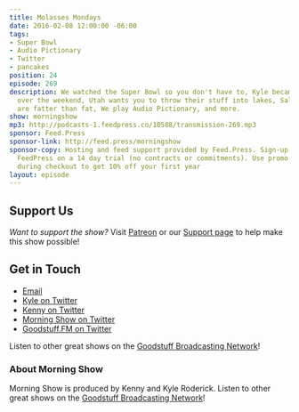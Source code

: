```yaml
---
title: Molasses Mondays
date: 2016-02-08 12:00:00 -06:00
tags:
- Super Bowl
- Audio Pictionary
- Twitter
- pancakes
position: 24
episode: 269
description: We watched the Super Bowl so you don't have to, Kyle became a pizza slicer
  over the weekend, Utah wants you to throw their stuff into lakes, Salads at McDonald's
  are fatter than fat, We play Audio Pictionary, and more.
show: morningshow
mp3: http://podcasts-1.feedpress.co/10588/transmission-269.mp3
sponsor: Feed.Press
sponsor-link: http://feed.press/morningshow
sponsor-copy: Hosting and feed support provided by Feed.Press. Sign-up today and try
  FeedPress on a 14 day trial (no contracts or commitments). Use promo code `morningshow`
  during checkout to get 10% off your first year
layout: episode
---
```


## Support Us
*Want to support the show?* Visit [Patreon](http://patreon.com/morningshow) or our [Support page](http://goodstuff.fm/support) to help make this show possible!

## Get in Touch
* [Email](mailto:kyle@goodstuff.fm)
* [Kyle on Twitter](http://twitter.com/dogburps)
* [Kenny on Twitter](http://twitter.com/pizzarobotics)
* [Morning Show on Twitter](http://twitter.com/morningshowam)
* [Goodstuff.FM on Twitter](http://twitter.com/goodstufffm)

Listen to other great shows on the [Goodstuff Broadcasting Network](http://goodstuff.fm/shows)!

### About Morning Show
Morning Show is produced by Kenny and Kyle Roderick. Listen to other great shows on the [Goodstuff Broadcasting Network](http://goodstuff.fm/)!
